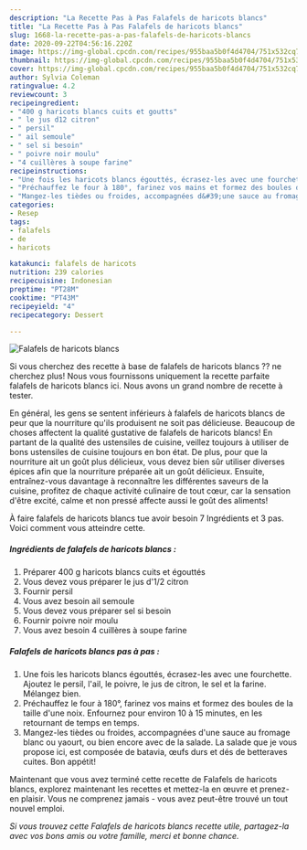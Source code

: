 ```yaml
---
description: "La Recette Pas à Pas Falafels de haricots blancs"
title: "La Recette Pas à Pas Falafels de haricots blancs"
slug: 1668-la-recette-pas-a-pas-falafels-de-haricots-blancs
date: 2020-09-22T04:56:16.220Z
image: https://img-global.cpcdn.com/recipes/955baa5b0f4d4704/751x532cq70/falafels-de-haricots-blancs-photo-principale-de-la-recette.jpg
thumbnail: https://img-global.cpcdn.com/recipes/955baa5b0f4d4704/751x532cq70/falafels-de-haricots-blancs-photo-principale-de-la-recette.jpg
cover: https://img-global.cpcdn.com/recipes/955baa5b0f4d4704/751x532cq70/falafels-de-haricots-blancs-photo-principale-de-la-recette.jpg
author: Sylvia Coleman
ratingvalue: 4.2
reviewcount: 3
recipeingredient:
- "400 g haricots blancs cuits et goutts"
- " le jus d12 citron"
- " persil"
- " ail semoule"
- " sel si besoin"
- " poivre noir moulu"
- "4 cuillères à soupe farine"
recipeinstructions:
- "Une fois les haricots blancs égouttés, écrasez-les avec une fourchette. Ajoutez le persil, l&#39;ail, le poivre, le jus de citron, le sel et la farine. Mélangez bien."
- "Préchauffez le four à 180°, farinez vos mains et formez des boules de la taille d&#39;une noix. Enfournez pour environ 10 à 15 minutes, en les retournant de temps en temps."
- "Mangez-les tièdes ou froides, accompagnées d&#39;une sauce au fromage blanc ou yaourt, ou bien encore avec de la salade. La salade que je vous propose ici, est composée de batavia, œufs durs et dés de betteraves cuites. Bon appétit!"
categories:
- Resep
tags:
- falafels
- de
- haricots

katakunci: falafels de haricots 
nutrition: 239 calories
recipecuisine: Indonesian
preptime: "PT28M"
cooktime: "PT43M"
recipeyield: "4"
recipecategory: Dessert

---
```



![Falafels de haricots blancs](https://img-global.cpcdn.com/recipes/955baa5b0f4d4704/751x532cq70/falafels-de-haricots-blancs-photo-principale-de-la-recette.jpg)

Si vous cherchez des recette à base de falafels de haricots blancs ?? ne cherchez plus! Nous vous fournissons uniquement la recette parfaite falafels de haricots blancs ici. Nous avons un grand nombre de recette à tester.

En général, les gens se sentent inférieurs à falafels de haricots blancs de peur que la nourriture qu'ils produisent ne soit pas délicieuse. Beaucoup de choses affectent la qualité gustative de falafels de haricots blancs! En partant de la qualité des ustensiles de cuisine, veillez toujours à utiliser de bons ustensiles de cuisine toujours en bon état. De plus, pour que la nourriture ait un goût plus délicieux, vous devez bien sûr utiliser diverses épices afin que la nourriture préparée ait un goût délicieux. Ensuite, entraînez-vous davantage à reconnaître les différentes saveurs de la cuisine, profitez de chaque activité culinaire de tout cœur, car la sensation d'être excité, calme et non pressé affecte aussi le goût des aliments!

<!--inarticleads1-->

À faire falafels de haricots blancs tue avoir besoin 7 Ingrédients et 3 pas. Voici comment vous atteindre cette.

##### Ingrédients de falafels de haricots blancs :

1. Préparer 400 g haricots blancs cuits et égouttés
1. Vous devez vous préparer  le jus d&#39;1/2 citron
1. Fournir  persil
1. Vous avez besoin  ail semoule
1. Vous devez vous préparer  sel si besoin
1. Fournir  poivre noir moulu
1. Vous avez besoin 4 cuillères à soupe farine




<!--inarticleads2-->

##### Falafels de haricots blancs pas à pas :

1. Une fois les haricots blancs égouttés, écrasez-les avec une fourchette. Ajoutez le persil, l&#39;ail, le poivre, le jus de citron, le sel et la farine. Mélangez bien.
1. Préchauffez le four à 180°, farinez vos mains et formez des boules de la taille d&#39;une noix. Enfournez pour environ 10 à 15 minutes, en les retournant de temps en temps.
1. Mangez-les tièdes ou froides, accompagnées d&#39;une sauce au fromage blanc ou yaourt, ou bien encore avec de la salade. La salade que je vous propose ici, est composée de batavia, œufs durs et dés de betteraves cuites. Bon appétit!




<!--inarticleads1-->

<p>
Maintenant que vous avez terminé cette recette de Falafels de haricots blancs, explorez maintenant les recettes et mettez-la en œuvre et prenez-en plaisir. Vous ne comprenez jamais - vous avez peut-être trouvé un tout nouvel emploi.
</p>

<p>
<i>Si vous trouvez cette Falafels de haricots blancs recette utile, partagez-la avec vos bons amis ou votre famille, merci et bonne chance.</i>
</p>
